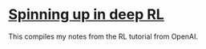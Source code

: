# [Spinning up in deep RL](https://spinningup.openai.com/en/latest/#welcome-to-spinning-up-in-deep-rl)

This compiles my notes from the RL tutorial from OpenAI.

